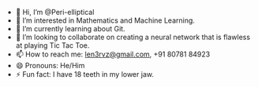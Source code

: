 - 👋 Hi, I’m @Peri-elliptical
- 👀 I’m interested in Mathematics and Machine Learning.
- 🌱 I’m currently learning about Git.
- 💞️ I’m looking to collaborate on creating a neural network that is flawless at playing Tic Tac Toe.
- 📫 How to reach me: len3rvz@gmail.com, +91 80781 84923
- 😄 Pronouns: He/Him
- ⚡ Fun fact: I have 18 teeth in my lower jaw.
